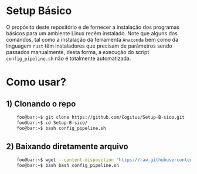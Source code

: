 # Setup Básico
O propósito deste repositório é de fornecer a instalação dos programas básicos para um ambiente Linux recém instalado. Note que alguns dos comandos, tal como a instalação da ferramenta ```Anaconda``` bem como da linguagem ```rust``` têm instaladores que precisam de parâmetros sendo passados manualmente, desta forma, a execução do script ```config_pipeline.sh``` não é totalmente automatizada.

# Como usar?

## 1) Clonando o repo
```bash
    foo@bar:~$ git clone https://github.com/Cogitus/Setup-B-sico.git
    foo@bar:~$ cd Setup-B-sico/
    foo@bar:~$ bash config_pipeline.sh
```

## 2) Baixando diretamente arquivo
```bash
    foo@bar:~$ wget --content-disposition "https://raw.githubusercontent.com/Cogitus/Setup-B-sico/main/config_pipeline.sh"
    foo@bar:~$ bash bash config_pipeline.sh
```